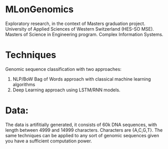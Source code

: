 # MLonGenomics
Exploratory research, in the context of Masters graduation project.  University of Applied Sciences of Western Switzerland (HES-SO MSE). Masters of Science in Engineering program. Complex Information Systems.

# Techniques
Genomic sequence classification with two approaches:
1. NLP/BoW Bag of Words approach with classical machine learning algorithms
2. Deep Learning approach using LSTM/RNN models.

# Data: 
The data is artifitially generated, it consists of 60k DNA sequences, with length between 4999 and 14999 characters. Characters are {A,C,G,T}. 
The same techniques can be applied to any sort of genomic sequences given you have a sufficient computation power.
